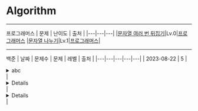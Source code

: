 # Algorithm
***
프로그래머스
| 문제 | 난이도 | 출처 |
|---|---|---|
|[문자열 여러 번 뒤집기](https://github.com/LeeJJ07/Algorithm/blob/main/Programmers/Lv.0/%EB%AC%B8%EC%9E%90%EC%97%B4%20%EC%97%AC%EB%9F%AC%EB%B2%88%20%EB%92%A4%EC%A7%91%EA%B8%B0.java)|Lv.0|[프로그래머스](https://school.programmers.co.kr/learn/courses/30/lessons/181913)
|[문자열 나누기](https://github.com/LeeJJ07/Algorithm/blob/main/Programmers/Lv.1/%EB%AC%B8%EC%9E%90%EC%97%B4%20%EB%82%98%EB%88%84%EA%B8%B0.java)|Lv.1|[프로그래머스](https://school.programmers.co.kr/learn/courses/30/lessons/140108)|
***
백준
| 날짜 | 문제수 | 문제 | 레벨 | 출처 |
|---|---|---|---|---|
| 2023-08-22 | 5 |<details><summary>abc</summary>123<br/>1234<br/>12345</details>|<details>123<br/>1234<br/>12345</details>|<details>123<br/>1234<br/>12345</details>|





